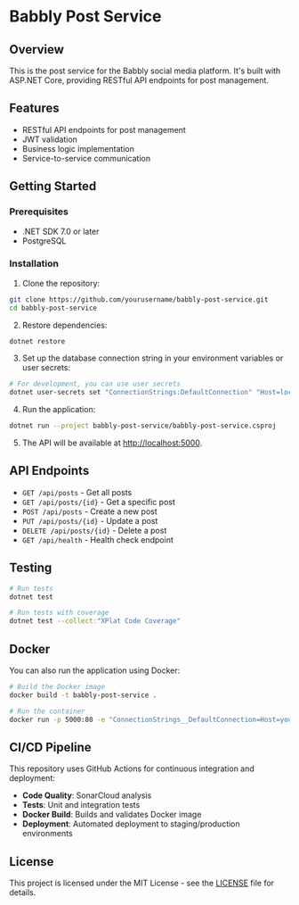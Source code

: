 # Babbly Post Service

## Overview

This is the post service for the Babbly social media platform. It's built with ASP.NET Core, providing RESTful API endpoints for post management.

## Features

- RESTful API endpoints for post management
- JWT validation
- Business logic implementation
- Service-to-service communication

## Getting Started

### Prerequisites

- .NET SDK 7.0 or later
- PostgreSQL

### Installation

1. Clone the repository:

```bash
git clone https://github.com/yourusername/babbly-post-service.git
cd babbly-post-service
```

2. Restore dependencies:

```bash
dotnet restore
```

3. Set up the database connection string in your environment variables or user secrets:

```bash
# For development, you can use user secrets
dotnet user-secrets set "ConnectionStrings:DefaultConnection" "Host=localhost;Database=babbly-posts;Username=your_username;Password=your_password;"
```

4. Run the application:

```bash
dotnet run --project babbly-post-service/babbly-post-service.csproj
```

5. The API will be available at [http://localhost:5000](http://localhost:5000).

## API Endpoints

- `GET /api/posts` - Get all posts
- `GET /api/posts/{id}` - Get a specific post
- `POST /api/posts` - Create a new post
- `PUT /api/posts/{id}` - Update a post
- `DELETE /api/posts/{id}` - Delete a post
- `GET /api/health` - Health check endpoint

## Testing

```bash
# Run tests
dotnet test

# Run tests with coverage
dotnet test --collect:"XPlat Code Coverage"
```

## Docker

You can also run the application using Docker:

```bash
# Build the Docker image
docker build -t babbly-post-service .

# Run the container
docker run -p 5000:80 -e "ConnectionStrings__DefaultConnection=Host=your_db_host;Database=babbly-posts;Username=your_username;Password=your_password;" babbly-post-service
```

## CI/CD Pipeline

This repository uses GitHub Actions for continuous integration and deployment:

- **Code Quality**: SonarCloud analysis
- **Tests**: Unit and integration tests
- **Docker Build**: Builds and validates Docker image
- **Deployment**: Automated deployment to staging/production environments

## License

This project is licensed under the MIT License - see the [LICENSE](LICENSE) file for details.
